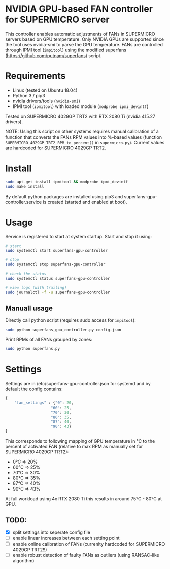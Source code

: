 # NVIDIA GPU-based FAN controller for SUPERMICRO server

This controller enables automatic adjustments of FANs in SUPERMICRO servers based on GPU temperature.  Only NVIDIA GPUs are supported since the tool uses nvidia-smi to parse the GPU temperature. FANs are controlled through IPMI tool (`impitool`) using the modified superfans (https://github.com/putnam/superfans) script.

# Requirements

* Linux (tested on Ubuntu 18.04)
* Python 3 / pip3
* nvidia drivers/tools (`nvidia-smi`)
* IPMI tool (`ipmitool`) with loaded module (`modprobe ipmi_devintf`)

Tested on SUPERMICRO 4029GP TRT2 with RTX 2080 Ti (nvidia 415.27 drivers). 

NOTE: Using this script on other systems requires manual calibration of a function that converts the FANs RPM values into %-based values (function `SUPERMICRO_4029GP_TRT2_RPM_to_percent()` in `supermicro.py`). Current values are hardcoded for SUPERMICRO 4029GP TRT2.

# Install

```bash
sudo apt-get install ipmitool && modprobe ipmi_devintf
sudo make install
```

By default python packages are installed using pip3 and superfans-gpu-controller.service is created (started and enabled at boot).

# Usage

Service is registered to start at system startup. Start and stop it using:
```bash
# start
sudo systemctl start superfans-gpu-controller

# stop
sudo systemctl stop superfans-gpu-controller

# check the status
sudo systemctl status superfans-gpu-controller

# view logs (with trailing)
sudo journalctl -f -u superfans-gpu-controller
```

## Manuall usage

Directly call python script (requires sudo access for `impitool`):
```bash
sudo python superfans_gpu_controller.py config.json
```

Print RPMs of all FANs grouped by zones:
```bash
sudo python superfans.py
```

# Settings

Settings are in /etc/superfans-gpu-controller.json for systemd and by default the config contains:

```python
{
    "fan_settings" : {"0": 20,
                    "60": 25,
                    "70": 30,
                    "80": 35,
                    "87": 40,
                    "90": 43}
}

```
This corresponds to following mapping of GPU temperature in °C to the percent of activated FAN (relative to max RPM as manually set for SUPERMICRO 4029GP TRT2):
 * 0°C => 20%
 * 60°C => 25%
 * 70°C => 30%
 * 80°C => 35%
 * 87°C => 40%
 * 90°C => 43%
 
At full workload using 4x RTX 2080 Ti this results in around 75°C - 80°C at GPU.

## TODO:
 * [x] split settings into seperate config file
 * [ ] enable linear increases between each setting point
 * [ ] enable online calibration of FANs (currenlty hardcoded for SUPERMICRO 4029GP TRT2!!)
 * [ ] enable robust detection of faulty FANs as outliers (using RANSAC-like algorithm)
